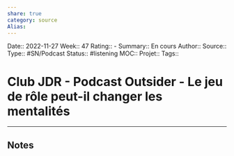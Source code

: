 ```yaml
---
share: true 
category: source
Alias:
---
```

Date:: 2022-11-27
Week:: 47
Rating:: -
Summary:: En cours
Author::
Source:: 
Type:: #SN/Podcast 
Status:: #listening 
MOC::
Projet:: 
Tags:: 

# Club JDR - Podcast Outsider - Le jeu de rôle peut-il changer les mentalités


***

## Notes
